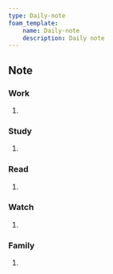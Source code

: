 ```yaml
---
type: Daily-note
foam_template:
    name: Daily-note
    description: Daily note
---
```


## Note

### Work

1. 

### Study

1. 

### Read

1. 

### Watch

1. 

### Family

1.